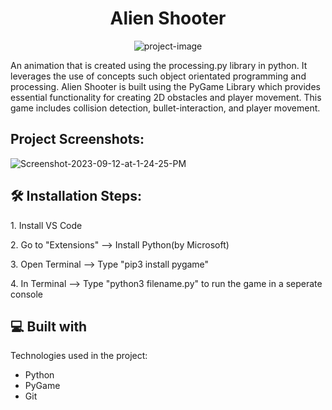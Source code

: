 <h1 align="center" id="title">Alien Shooter</h1>

<p align="center"><img src="https://socialify.git.ci/rishaband/alienshooter/image?font=Source%20Code%20Pro&amp;language=1&amp;name=1&amp;theme=Dark" alt="project-image"></p>

<p id="description">An animation that is created using the processing.py library in python. It leverages the use of concepts such object orientated programming and processing. Alien Shooter is built using the PyGame Library which provides essential functionality for creating 2D obstacles and player movement. This game includes collision detection, bullet-interaction, and player movement.</p>

<h2>Project Screenshots:</h2>



<img src="https://i.ibb.co/jL0NYp2/Screenshot-2023-09-12-at-1-24-25-PM.png" alt="Screenshot-2023-09-12-at-1-24-25-PM" border="0">


<h2>🛠️ Installation Steps:</h2>

<p>1. Install VS Code</p>

<p>2. Go to "Extensions" --&gt; Install Python(by Microsoft)</p>

<p>3. Open Terminal --&gt; Type "pip3 install pygame"</p>

<p>4. In Terminal --&gt; Type "python3 filename.py" to run the game in a seperate console</p>

  
  
<h2>💻 Built with</h2>

Technologies used in the project:

*   Python
*   PyGame
*   Git
